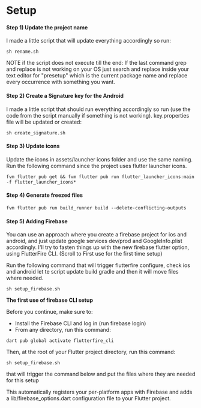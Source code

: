 # Setup

#### Step 1) Update the project name

I made a little script that will update everything accordingly so run:

```
sh rename.sh
```

NOTE if the script does not execute till the end: If the last command grep and replace is not working on your OS just search and replace inside your text editor for "presetup" which is the current package name and replace every occurrence with something you want.

#### Step 2) Create a Signature key for the Android

I made a little script that should run everything accordingly so run (use the code from the script manually if something is not working). key.properties file will be updated or created:

```
sh create_signature.sh
```

#### Step 3) Update icons

Update the icons in assets/launcher icons folder and use the same naming. Run the following command since the project uses flutter launcher icons.

```
fvm flutter pub get && fvm flutter pub run flutter_launcher_icons:main -f flutter_launcher_icons*
```

#### Step 4) Generate freezed files

```
fvm flutter pub run build_runner build --delete-conflicting-outputs
```

#### Step 5) Adding Firebase

You can use an approach where you create a firebase project for ios and android, and just update google services dev/prod and GoogleInfo.plist accordingly. I'll try to fasten things up with the new firebase flutter option, using FlutterFire CLI. (Scroll to First use for the first time setup)

Run the following command that will trigger flutterfire configure, check ios and android let te script update build gradle and then it will move files where needed.

```
sh setup_firebase.sh
```

**The first use of firebase CLI setup**

Before you continue, make sure to:

* Install the Firebase CLI and log in (run firebase login)
* From any directory, run this command:

```
dart pub global activate flutterfire_cli
```

Then, at the root of your Flutter project directory, run this command:

```
sh setup_firebase.sh
```

that will trigger the command below and put the files where they are needed for this setup

This automatically registers your per-platform apps with Firebase and adds a lib/firebase\_options.dart configuration file to your Flutter project.
